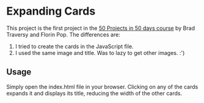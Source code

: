 # Expanding Cards

This project is the first project in the [50 Projects in 50 days course](https://www.udemy.com/course/50-projects-50-days/) by Brad Traversy and Florin Pop. The differences are:

1. I tried to create the cards in the JavaScript file.
2. I used the same image and title. Was to lazy to get other images. :')

## Usage

Simply open the index.html file in your browser.
Clicking on any of the cards expands it and displays its title, reducing the width of the other cards.
